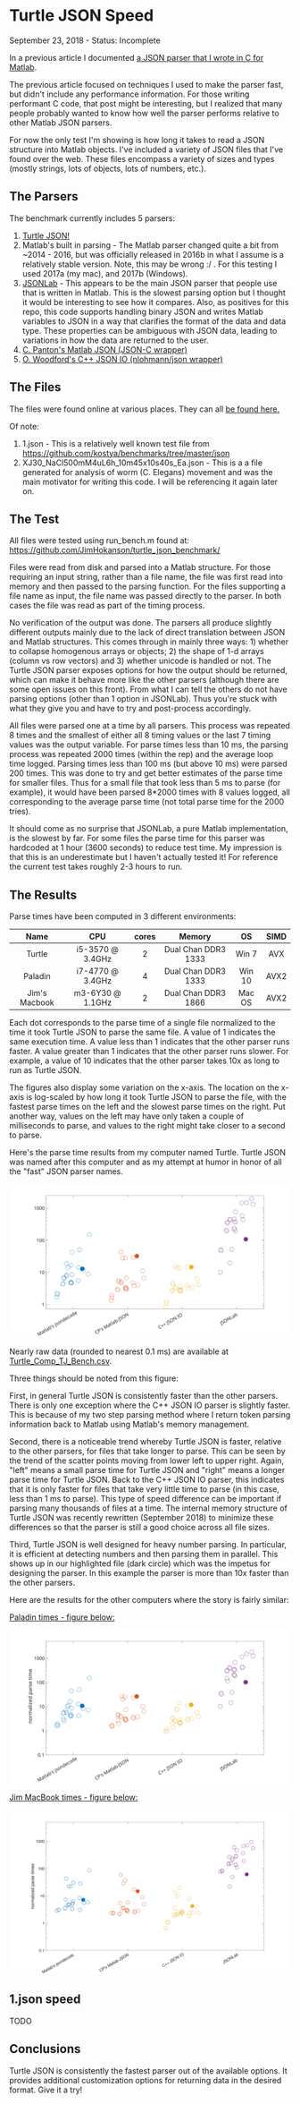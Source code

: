 # Turtle JSON Speed #

September 23, 2018 - Status: Incomplete

In a previous article I documented [a JSON parser that I wrote in C for Matlab](../2018_01_Turtle_JSON_Intro).

The previous article focused on techniques I used to make the parser fast, but didn't include any performance information. For those writing performant C code, that post might be interesting, but I realized that many people probably wanted to know how well the parser performs relative to other Matlab JSON parsers.

For now the only test I'm showing is how long it takes to read a JSON structure into Matlab objects. I've included a variety of JSON files that I've found over the web. These files encompass a variety of sizes and types (mostly strings, lots of objects, lots of numbers, etc.).


## The Parsers ##

The benchmark currently includes 5 parsers:

1. [Turtle JSON!](https://github.com/JimHokanson/turtle_json)
2. Matlab's built in parsing - The Matlab parser changed quite a bit from ~2014 - 2016, but was officially released in 2016b in what I assume is a relatively stable version. Note, this may be wrong :/ . For this testing I used 2017a (my mac), and 2017b (Windows).  
3. [JSONLab](https://github.com/fangq/jsonlab) - This appears to be the main JSON parser that people use that is written in Matlab. This is the slowest parsing option but I thought it would be interesting to see how it compares. Also, as positives for this repo, this code supports handling binary JSON and writes Matlab variables to JSON in a way that clarifies the format of the data and data type. These properties can be ambiguous with JSON data, leading to variations in how the data are returned to the user.
4. [C. Panton's Matlab JSON (JSON-C wrapper)](https://github.com/christianpanton/matlab-json)
5. [O. Woodford's C++ JSON IO (nlohmann/json wrapper)](https://www.mathworks.com/matlabcentral/fileexchange/59166-c-json-io)

## The Files ##

The files were found online at various places. They can all [be found here.](https://drive.google.com/open?id=0B7to9gBdZEyGMExwTFA0ZWh1OTA)

Of note:

1. 1.json - This is a relatively well known test file from https://github.com/kostya/benchmarks/tree/master/json
2. XJ30\_NaCl500mM4uL6h\_10m45x10s40s_Ea.json - This is a a file generated for analysis of worm (C. Elegans) movement and was the main motivator for writing this code. I will be referencing it again later on.

## The Test ##

All files were tested using run\_bench.m found at:
https://github.com/JimHokanson/turtle_json_benchmark/

Files were read from disk and parsed into a Matlab structure. For those requiring an input string, rather than a file name, the file was first read into memory and then passed to the parsing function. For the files supporting a file name as input, the file name was passed directly to the parser. In both cases the file was read as part of the timing process.

No verification of the output was done. The parsers all produce slightly different outputs mainly due to the lack of direct translation between JSON and Matlab structures. This comes through in mainly three ways: 1) whether to collapse homogenous arrays or objects; 2) the shape of 1-d arrays (column vs row vectors) and 3) whether unicode is handled or not. The Turtle JSON parser exposes options for how the output should be returned, which can make it behave more like the other parsers (although there are some open issues on this front). From what I can tell the others do not have parsing options (other than 1 option in JSONLab). Thus you're stuck with what they give you and have to try and post-process accordingly.

All files were parsed one at a time by all parsers. This process was repeated 8 times and the smallest of either all 8 timing values or the last 7 timing values was the output variable. For parse times less than 10 ms, the parsing process was repeated 2000 times (within the rep) and the average loop time logged. Parsing times less than 100 ms (but above 10 ms) were parsed 200 times. This was done to try and get better estimates of the parse time for smaller files. Thus for a small file that took less than 5 ms to parse (for example), it would have been parsed 8*2000 times with 8 values logged, all corresponding to the average parse time (not total parse time for the 2000 tries).

It should come as no surprise that JSONLab, a pure Matlab implementation, is the slowest by far. For some files the parse time for this parser was hardcoded at 1 hour (3600 seconds) to reduce test time. My impression is that this is an underestimate but I haven't actually tested it! For reference the current test takes roughly 2-3 hours to run.

## The Results ##

Parse times have been computed in 3 different environments: 


|      Name         |         CPU          | cores |       Memory         |     OS     |  SIMD  |
|:-----------------:|:--------------------:|:-----:|:--------------------:|:----------:|:------:|
| Turtle            | i5-3570 @ 3.4GHz     |   2   |  Dual Chan DDR3 1333 |    Win 7   |   AVX  |  
| Paladin           | i7-4770 @ 3.4GHz     |   4   |  Dual Chan DDR3 1333 |  Win 10    |   AVX2 |
| Jim's Macbook     | m3-6Y30 @ 1.1GHz     |   2   |  Dual Chan DDR3 1866 |  Mac OS    |   AVX2 |

Each dot corresponds to the parse time of a single file normalized to the time it took Turtle JSON to parse the same file. A value of 1 indicates the same execution time. A value less than 1 indicates that the other parser runs faster. A value greater than 1 indicates that the other parser runs slower. For example, a value of 10 indicates that the other parser takes 10x as long to run as Turtle JSON.

The figures also display some variation on the x-axis. The location on the x-axis is log-scaled by how long it took Turtle JSON to parse the file, with the fastest parse times on the left and the slowest parse times on the right. Put another way, values on the left may have only taken a couple of milliseconds to parse, and values to the right might take closer to a second to parse.

Here's the parse time results from my computer named Turtle. Turtle JSON was named after this computer and as my attempt at humor in honor of all the "fast" JSON parser names.

![Turtle Computer Times](Turtle_Comp_TJ_Bench.svg)

Nearly raw data (rounded to nearest 0.1 ms) are available at [Turtle_Comp_TJ_Bench.csv](Turtle_Comp_TJ_Bench.csv).

Three things should be noted from this figure:

First, in general Turtle JSON is consistently faster than the other parsers. There is only one exception where the C++ JSON IO parser is slightly faster. This is because of my two step parsing method where I return token parsing information back to Matlab using Matlab's memory management.

Second, there is a noticeable trend whereby Turtle JSON is faster, relative to the other parsers, for files that take longer to parse. This can be seen by the trend of the scatter points moving from lower left to upper right. Again, "left" means a small parse time for Turtle JSON and "right" means a longer parse time for Turtle JSON. Back to the C++ JSON IO parser, this indicates that it is only faster for files that take very little time to parse (in this case, less than 1 ms to parse). This type of speed difference can be important if parsing many thousands of files at a time. The internal memory structure of Turtle JSON was recently rewritten (September 2018) to minimize these differences so that the parser is still a good choice across all file sizes.

Third, Turtle JSON is well designed for heavy number parsing. In particular, it is efficient at detecting numbers and then parsing them in parallel. This shows up in our highlighted file (dark circle) which was the impetus for designing the parser. In this example the parser is more than 10x faster than the other parsers. 

Here are the results for the other computers where the story is fairly similar:

[Paladin times - figure below:](Paladin_Comp_TJ_Bench.csv)

![Paladin Computer Times](Paladin_Comp_TJ_Bench.svg)

[Jim MacBook times - figure below:](Turtle_Comp_TJ_Bench.csv)

![Jim Mac Computer Times](Jim_Mac_TJ_Bench.svg)

## 1.json speed ##

TODO

## Conclusions ##

Turtle JSON is consistently the fastest parser out of the available options. It provides additional customization options for returning data in the desired format. Give it a try!
